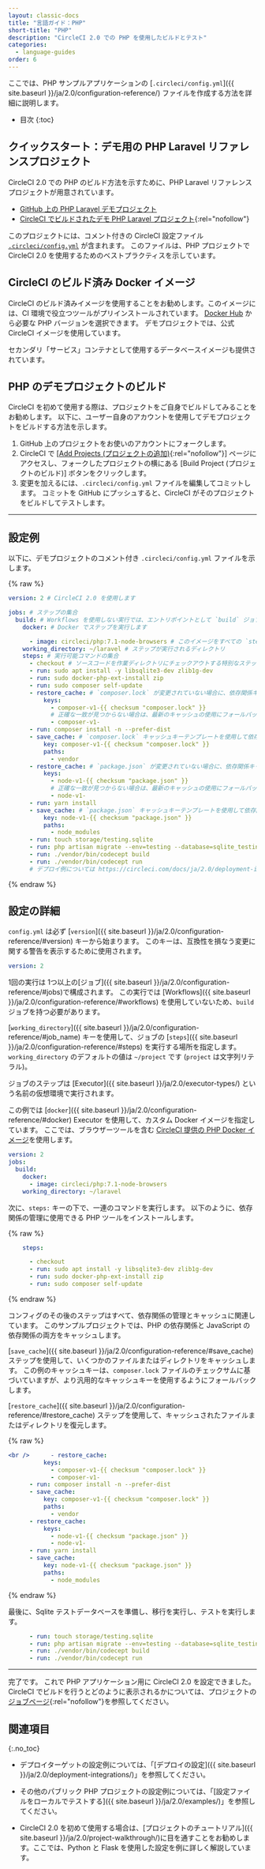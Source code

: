 ```yaml
---
layout: classic-docs
title: "言語ガイド：PHP"
short-title: "PHP"
description: "CircleCI 2.0 での PHP を使用したビルドとテスト"
categories:
  - language-guides
order: 6
---
```


ここでは、PHP サンプルアプリケーションの [`.circleci/config.yml`]({{ site.baseurl }}/ja/2.0/configuration-reference/) ファイルを作成する方法を詳細に説明します。

- 目次 {:toc}

## クイックスタート：デモ用の PHP Laravel リファレンスプロジェクト

CircleCI 2.0 での PHP のビルド方法を示すために、PHP Laravel リファレンスプロジェクトが用意されています。

- <a href="https://github.com/CircleCI-Public/circleci-demo-php-laravel" target="_blank">GitHub 上の PHP Laravel デモプロジェクト</a>
- [CircleCI でビルドされたデモ PHP Laravel プロジェクト](https://circleci.com/gh/CircleCI-Public/circleci-demo-php-laravel){:rel="nofollow"}

このプロジェクトには、コメント付きの CircleCI 設定ファイル <a href="https://github.com/CircleCI-Public/circleci-demo-php-laravel/blob/circleci-2.0/.circleci/config.yml" target="_blank"><code>.circleci/config.yml</code></a> が含まれます。 このファイルは、PHP プロジェクトで CircleCI 2.0 を使用するためのベストプラクティスを示しています。

## CircleCI のビルド済み Docker イメージ

CircleCI のビルド済みイメージを使用することをお勧めします。このイメージには、CI 環境で役立つツールがプリインストールされています。 [Docker Hub](https://hub.docker.com/r/circleci/php/) から必要な PHP バージョンを選択できます。 デモプロジェクトでは、公式 CircleCI イメージを使用しています。

セカンダリ「サービス」コンテナとして使用するデータベースイメージも提供されています。

## PHP のデモプロジェクトのビルド

CircleCI を初めて使用する際は、プロジェクトをご自身でビルドしてみることをお勧めします。 以下に、ユーザー自身のアカウントを使用してデモプロジェクトをビルドする方法を示します。

1. GitHub 上のプロジェクトをお使いのアカウントにフォークします。
2. CircleCI で [[Add Projects (プロジェクトの追加)](https://circleci.com/add-projects){:rel="nofollow"}] ページにアクセスし、フォークしたプロジェクトの横にある [Build Project (プロジェクトのビルド)] ボタンをクリックします。
3. 変更を加えるには、`.circleci/config.yml` ファイルを編集してコミットします。 コミットを GitHub にプッシュすると、CircleCI がそのプロジェクトをビルドしてテストします。

* * *

## 設定例

以下に、デモプロジェクトのコメント付き `.circleci/config.yml` ファイルを示します。

{% raw %}

```yaml
version: 2 # CircleCI 2.0 を使用します

jobs: # ステップの集合
  build: # Workflows を使用しない実行では、エントリポイントとして `build` ジョブが必要
    docker: # Docker でステップを実行します 

      - image: circleci/php:7.1-node-browsers # このイメージをすべての `steps` が実行されるプライマリコンテナとして使用します
    working_directory: ~/laravel # ステップが実行されるディレクトリ
    steps: # 実行可能コマンドの集合
      - checkout # ソースコードを作業ディレクトリにチェックアウトする特別なステップ
      - run: sudo apt install -y libsqlite3-dev zlib1g-dev
      - run: sudo docker-php-ext-install zip
      - run: sudo composer self-update
      - restore_cache: # `composer.lock` が変更されていない場合に、依存関係キャッシュを復元する特別なステップ
          keys:
            - composer-v1-{{ checksum "composer.lock" }}
            # 正確な一致が見つからない場合は、最新のキャッシュの使用にフォールバックします (https://circleci.com/docs/ja/2.0/caching/ を参照)
            - composer-v1-
      - run: composer install -n --prefer-dist
      - save_cache: # `composer.lock` キャッシュキーテンプレートを使用して依存関係キャッシュを保存する特別なステップ
          key: composer-v1-{{ checksum "composer.lock" }}
          paths:
            - vendor
      - restore_cache: # `package.json` が変更されていない場合に、依存関係キャッシュを復元する特別なステップ
          keys:
            - node-v1-{{ checksum "package.json" }}
            # 正確な一致が見つからない場合は、最新のキャッシュの使用にフォールバックします (https://circleci.com/docs/ja/2.0/caching/ を参照)
            - node-v1-
      - run: yarn install
      - save_cache: # `package.json` キャッシュキーテンプレートを使用して依存関係キャッシュを保存する特別なステップ
          key: node-v1-{{ checksum "package.json" }}
          paths:
            - node_modules
      - run: touch storage/testing.sqlite 
      - run: php artisan migrate --env=testing --database=sqlite_testing --force
      - run: ./vendor/bin/codecept build
      - run: ./vendor/bin/codecept run
      # デプロイ例については https://circleci.com/docs/ja/2.0/deployment-integrations/ を参照してください    
```

{% endraw %}

## 設定の詳細

`config.yml` は必ず [`version`]({{ site.baseurl }}/ja/2.0/configuration-reference/#version) キーから始まります。 このキーは、互換性を損なう変更に関する警告を表示するために使用されます。

```yaml
version: 2
```

1回の実行は 1つ以上の[ジョブ]({{ site.baseurl }}/ja/2.0/configuration-reference/#jobs)で構成されます。 この実行では [Workflows]({{ site.baseurl }}/ja/2.0/configuration-reference/#workflows) を使用していないため、`build` ジョブを持つ必要があります。

[`working_directory`]({{ site.baseurl }}/ja/2.0/configuration-reference/#job_name) キーを使用して、ジョブの [`steps`]({{ site.baseurl }}/ja/2.0/configuration-reference/#steps) を実行する場所を指定します。 `working_directory` のデフォルトの値は `~/project` です (`project` は文字列リテラル)。

ジョブのステップは [Executor]({{ site.baseurl }}/ja/2.0/executor-types/) という名前の仮想環境で実行されます。

この例では [`docker`]({{ site.baseurl }}/ja/2.0/configuration-reference/#docker) Executor を使用して、カスタム Docker イメージを指定しています。 ここでは、ブラウザーツールを含む [CircleCI 提供の PHP Docker イメージ](https://circleci.com/docs/ja/2.0/circleci-images/#php)を使用します。

```yaml
version: 2
jobs:
  build:
    docker:
      - image: circleci/php:7.1-node-browsers 
    working_directory: ~/laravel 
```

次に、`steps:` キーの下で、一連のコマンドを実行します。 以下のように、依存関係の管理に使用できる PHP ツールをインストールします。

{% raw %}

```yaml
    steps:

      - checkout
      - run: sudo apt install -y libsqlite3-dev zlib1g-dev
      - run: sudo docker-php-ext-install zip
      - run: sudo composer self-update
```

{% endraw %}

コンフィグのその後のステップはすべて、依存関係の管理とキャッシュに関連しています。 このサンプルプロジェクトでは、PHP の依存関係と JavaScript の依存関係の両方をキャッシュします。

[`save_cache`]({{ site.baseurl }}/ja/2.0/configuration-reference/#save_cache) ステップを使用して、いくつかのファイルまたはディレクトリをキャッシュします。 この例のキャッシュキーは、`composer.lock` ファイルのチェックサムに基づいていますが、より汎用的なキャッシュキーを使用するようにフォールバックします。

[`restore_cache`]({{ site.baseurl }}/ja/2.0/configuration-reference/#restore_cache) ステップを使用して、キャッシュされたファイルまたはディレクトリを復元します。

{% raw %}

```yaml
<br />      - restore_cache: 
          keys:
            - composer-v1-{{ checksum "composer.lock" }}
            - composer-v1-
      - run: composer install -n --prefer-dist
      - save_cache: 
          key: composer-v1-{{ checksum "composer.lock" }}
          paths:
            - vendor
      - restore_cache:
          keys:
            - node-v1-{{ checksum "package.json" }}
            - node-v1-
      - run: yarn install
      - save_cache: 
          key: node-v1-{{ checksum "package.json" }}
          paths:
            - node_modules
```

{% endraw %}

最後に、Sqlite テストデータベースを準備し、移行を実行し、テストを実行します。

```yaml
      - run: touch storage/testing.sqlite 
      - run: php artisan migrate --env=testing --database=sqlite_testing --force
      - run: ./vendor/bin/codecept build
      - run: ./vendor/bin/codecept run
```

* * *

完了です。 これで PHP アプリケーション用に CircleCI 2.0 を設定できました。CircleCI でビルドを行うとどのように表示されるかについては、プロジェクトの[ジョブページ](https://circleci.com/gh/CircleCI-Public/circleci-demo-php-laravel){:rel="nofollow"}を参照してください。

## 関連項目

{:.no_toc}

- デプロイターゲットの設定例については、「[デプロイの設定]({{ site.baseurl }}/ja/2.0/deployment-integrations/)」を参照してください。

- その他のパブリック PHP プロジェクトの設定例については、「[設定ファイルをローカルでテストする]({{ site.baseurl }}/ja/2.0/examples/)」を参照してください。

- CircleCI 2.0 を初めて使用する場合は、[プロジェクトのチュートリアル]({{ site.baseurl }}/ja/2.0/project-walkthrough/)に目を通すことをお勧めします。ここでは、Python と Flask を使用した設定を例に詳しく解説しています。